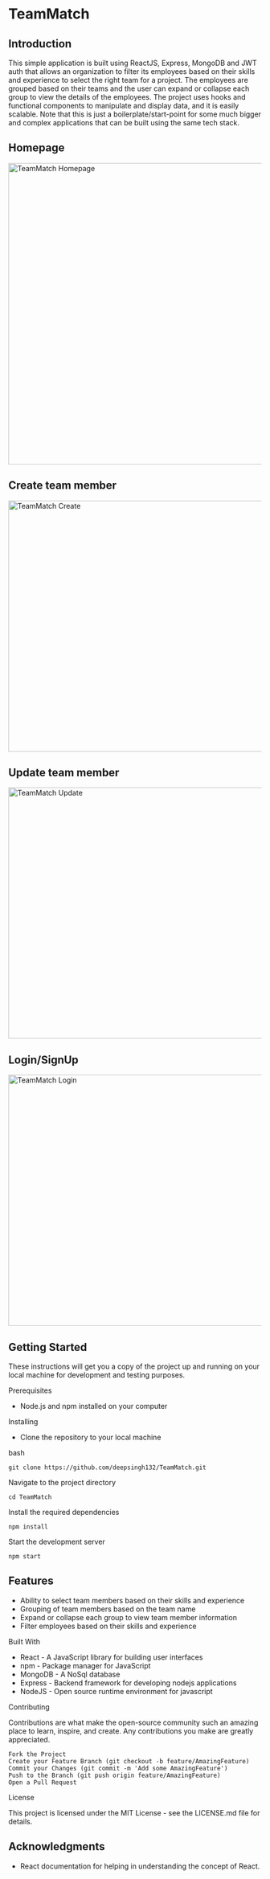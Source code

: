 # TeamMatch

## Introduction

This simple application is built using ReactJS, Express, MongoDB and JWT auth that allows an organization to filter its employees based on their skills and experience to select the right team for a project. The employees are grouped based on their teams and the user can expand or collapse each group to view the details of the employees. The project uses hooks and functional components to manipulate and display data, and it is easily scalable. Note that this is just a boilerplate/start-point for some much bigger and complex applications that can be built using the same tech stack.


 ## Homepage
<img src="https://user-images.githubusercontent.com/18049003/220889724-94586fd8-3ef3-46cd-9a40-1e816572ab31.png" alt="TeamMatch Homepage" width="800" height="600" />

 ## Create team member
<img src="https://user-images.githubusercontent.com/18049003/220894037-cfbb77bd-e53e-49d7-83f9-0edfa542b39c.png" alt="TeamMatch Create" width="800" height="500" />

 ## Update team member
<img src="https://user-images.githubusercontent.com/18049003/220894710-4f864cdd-19b1-4c57-bca4-9c4a835dca3b.png" alt="TeamMatch Update" width="800" height="500" />

 ## Login/SignUp
 <img src="https://user-images.githubusercontent.com/18049003/220896059-99f56606-b187-4307-8585-040aa38a0431.png" alt="TeamMatch Login" width="800" height="500" />

 
 

## Getting Started

These instructions will get you a copy of the project up and running on your local machine for development and testing purposes.

Prerequisites

* Node.js and npm installed on your computer

Installing

* Clone the repository to your local machine

bash

    git clone https://github.com/deepsingh132/TeamMatch.git

Navigate to the project directory

    cd TeamMatch

Install the required dependencies

    npm install

Start the development server

    npm start

## Features

* Ability to select team members based on their skills and experience
* Grouping of team members based on the team name
* Expand or collapse each group to view team member information
* Filter employees based on their skills and experience

Built With

* React - A JavaScript library for building user interfaces
* npm - Package manager for JavaScript
* MongoDB - A NoSql database
* Express - Backend framework for developing nodejs applications
* NodeJS - Open source runtime environment for javascript

Contributing

Contributions are what make the open-source community such an amazing place to learn, inspire, and create. Any contributions you make are greatly appreciated.

    Fork the Project
    Create your Feature Branch (git checkout -b feature/AmazingFeature)
    Commit your Changes (git commit -m 'Add some AmazingFeature')
    Push to the Branch (git push origin feature/AmazingFeature)
    Open a Pull Request

License

This project is licensed under the MIT License - see the LICENSE.md file for details.

## Acknowledgments

* React documentation for helping in understanding the concept of React.
